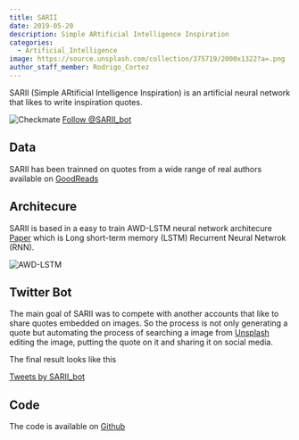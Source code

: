 ```yaml
---
title: SARII
date: 2019-05-20
description: Simple ARtificial Intelligence Inspiration
categories:
  - Artificial_Intelligence
image: https://source.unsplash.com/collection/375719/2000x1322?a=.png
author_staff_member: Rodrigo_Cortez
---
```


SARII (Simple ARtificial Intelligence Inspiration) is an artificial neural network that likes to write inspiration quotes.

![Checkmate](https://pbs.twimg.com/profile_images/1247797253097414656/6K8-9JfP_400x400.jpg)
<a href="https://twitter.com/SARII_bot?ref_src=twsrc%5Etfw" class="twitter-follow-button" data-show-count="false">Follow @SARII_bot</a><script async src="https://platform.twitter.com/widgets.js" charset="utf-8"></script>

## Data

SARII has been trainned on quotes from a wide range of real authors available on [GoodReads](https://goodreads.com)

## Architecure 

SARII is based in a easy to train AWD-LSTM neural network architecure [Paper](https://arxiv.org/pdf/1708.02182.pdf) which is Long short-term memory (LSTM) Recurrent Neural Netwrok (RNN).

![AWD-LSTM](https://miro.medium.com/max/1400/1*Mr9zEA72R-LdAHtnXyZ0Eg.png)

## Twitter Bot

The main goal of SARII was to compete with another accounts that like to share quotes embedded on images. So the process is not only generating a quote but automating the process of searching a image from [Unsplash](https://unsplash.com) editing the image, putting the quote on it and sharing it on social media.

The final result looks like this

<a class="twitter-timeline" href="https://twitter.com/SARII_bot?ref_src=twsrc%5Etfw">Tweets by SARII_bot</a> <script async src="https://platform.twitter.com/widgets.js" charset="utf-8"></script>

## Code

The code is available on [Github](https://github.com/roicort/sarii)
